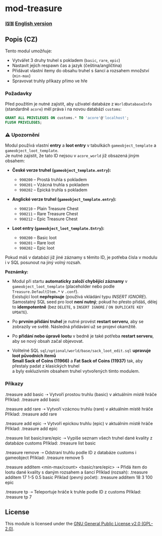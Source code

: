 # mod-treasure  

### 🇬🇧 [English version](README_EN.md)

## Popis (CZ)  
Tento modul umožňuje:  
- Vytvářet 3 druhy truhel s pokladem (`basic`, `rare`, `epic`)  
- Nastavit jejich respawn čas a jazyk (čeština/angličtina)  
- Přidávat vlastní itemy do obsahu truhel s šancí a rozsahem množství (`min-max`)  
- Spravovat truhly příkazy přímo ve hře  

### Požadavky  
Před použitím je nutné zajistit, aby uživatel databáze z `WorldDatabaseInfo` (standardně `acore`) měl práva i na novou databázi `customs`:  

```sql
GRANT ALL PRIVILEGES ON customs.* TO 'acore'@'localhost';
FLUSH PRIVILEGES;
```

### ⚠️ Upozornění
Modul používá vlastní **entry** a **loot entry** v tabulkách `gameobject_template` a `gameobject_loot_template`.  
Je nutné zajistit, že tato ID nejsou v `acore_world` již obsazená jiným obsahem:

- **České verze truhel (`gameobject_template.entry`):**
  - `990200` – Prostá truhla s pokladem
  - `990201` – Vzácná truhla s pokladem
  - `990202` – Epická truhla s pokladem

- **Anglické verze truhel (`gameobject_template.entry`):**
  - `990210` – Plain Treasure Chest
  - `990211` – Rare Treasure Chest
  - `990212` – Epic Treasure Chest

- **Loot entry (`gameobject_loot_template.Entry`):**
  - `990200` – Basic loot
  - `990201` – Rare loot
  - `990202` – Epic loot

Pokud máš v databázi již jiné záznamy s těmito ID, je potřeba čísla v modulu i v SQL posunout na jiný volný rozsah.

**Poznámky:**
- Modul při startu **automaticky založí chybějící záznamy** v `gameobject_loot_template` (placeholder nebo podle `Treasure.DefaultItem.*` v `.conf`).  
  Existující loot **nepřepisuje** (používá vkládání typu *INSERT IGNORE*).  
  Samostatný SQL seed pro loot **není nutný**; pokud ho přesto přidáš, dělej to **idempotentně** (bez `DELETE`, s `INSERT IGNORE` / `ON DUPLICATE KEY UPDATE`).

- Po **prvním přidání truhel** je nutné provést **restart serveru**, aby se zobrazily ve světě. Následná přidávání už se projeví okamžitě.

- Po **přidání nebo úpravě lootu** v bedně je také potřeba **restart serveru**, aby se nový obsah začal objevovat.

- Volitelné SQL `sql/optional/world/base/sack_loot_edit.sql` **upravuje loot původních itemů**  
  **Small Sack of Coins (11966)** a **Fat Sack of Coins (11937)** tak, aby přestaly padat z klasických truhel  
  a byly exkluzivním obsahem truhel vytvořených tímto modulem.

### Příkazy
.treasure add basic
➝ Vytvoří prostou truhlu (basic) v aktuálním místě hráče
Příklad: .treasure add basic

.treasure add rare
➝ Vytvoří vzácnou truhlu (rare) v aktuálním místě hráče
Příklad: .treasure add rare

.treasure add epic
➝ Vytvoří epickou truhlu (epic) v aktuálním místě hráče
Příklad: .treasure add epic

.treasure list basic/rare/epic
➝ Vypíše seznam všech truhel dané kvality z databáze customs
Příklad: .treasure list basic

.treasure remove <ID>
➝ Odstraní truhlu podle ID z databáze customs i gameobject
Příklad: .treasure remove 5

.treasure additem <itemId> <min-max/count> <chance> <basic/rare/epic>
➝ Přidá item do lootu dané kvality s daným rozsahem a šancí
Příklad (rozsah): .treasure additem 17 1-5 0.5 basic
Příklad (pevný počet): .treasure additem 18 3 100 epic

.treasure tp <ID>
➝ Teleportuje hráče k truhle podle ID z customs
Příklad: .treasure tp 7

## License

This module is licensed under the [GNU General Public License v2.0 (GPL-2.0)](LICENSE).
